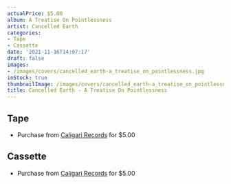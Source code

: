 ```yaml
---
actualPrice: $5.00
album: A Treatise On Pointlessness
artist: Cancelled Earth
categories:
- Tape
- Cassette
date: '2021-11-16T14:07:17'
draft: false
images:
- /images/covers/cancelled_earth-a_treatise_on_pointlessness.jpg
inStock: true
thumbnailImage: /images/covers/cancelled_earth-a_treatise_on_pointlessness-thumb.jpg
title: Cancelled Earth - A Treatise On Pointlessness
---
```


## Tape
* Purchase from [Caligari Records](https://caligarirecords.storenvy.com/products/30379657-cancelled-earth-a-treatise-on-pointlessness) for $5.00
## Cassette
* Purchase from [Caligari Records](https://caligarirecords.storenvy.com/products/30379657-cancelled-earth-a-treatise-on-pointlessness) for $5.00
